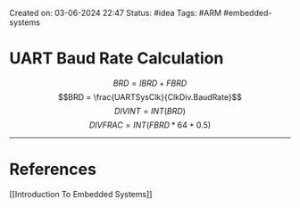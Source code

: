 Created on: 03-06-2024 22:47
Status: #idea
Tags: #ARM #embedded-systems 
# UART Baud Rate Calculation

$$BRD =IBRD+FBRD$$
$$BRD = \frac{UARTSysClk}{ClkDiv.BaudRate}$$
$$DIVINT=INT(BRD)$$
$$DIVFRAC=INT(FBRD*64+0.5)$$



-----------------
# References
[[Introduction To Embedded Systems]]